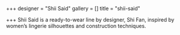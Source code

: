 +++
designer = "Shii Said"
gallery = []
title = "shii-said"

+++
Shii Said is a ready-to-wear line by designer, Shi Fan, inspired by women’s lingerie silhouettes and construction techniques.